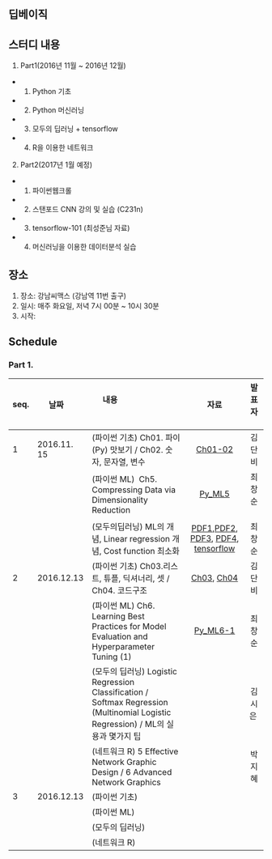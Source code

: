 ## 딥베이직

## 스터디 내용
1. Part1(2016년 11월 ~ 2016년 12월)
  
  - 1) Python 기초
  
  - 2) Python 머신러닝
  
  - 3) 모두의 딥러닝 + tensorflow 
  
  - 4) R을 이용한 네트워크 
  
2. Part2(2017년 1월 예정)

  - 1) 파이썬웹크롤
  - 2) 스탠포드 CNN 강의 및 실습 (C231n)
  - 3) tensorflow-101 (최성준님 자료)
  - 4) 머신러닝을 이용한 데이터분석 실습
  
## 장소
1. 장소: 강남씨맥스 (강남역 11번 출구)
2. 일시: 매주 화요일, 저녁 7시 00분 ~ 10시 30분
3. 시작:

## Schedule

### Part 1.

|seq.|    날짜        |     내용                                 | 자료 | 발표자   
|----| ---------|----------------------------------------------|:-----:|:------:
|  1 |2016.11. 15|(파이썬 기초) Ch01. 파이(Py) 맛보기 / Ch02. 숫자, 문자열, 변수|[Ch01-02](https://github.com/cschoi/deepbasic/blob/master/Part1/20161115/Python_Basic/Deepbasic_python_basic_12.pdf)| 김단비 
|    |          |(파이썬 ML)  Ch5. Compressing Data via Dimensionality Reduction | [Py_ML5](http://nbviewer.jupyter.org/github/cschoi/deepbasic/blob/master/Part1/20161115/Py_ML_Dimension_reduction/PyML_05_Compressing_Data_via_Dimensionality_Reduction.ipynb)| 최창순  
|    |          |(모두의딥러닝) ML의 개념, Linear regression 개념, Cost function 최소화 | [PDF1](https://github.com/cschoi/deepbasic/blob/master/Part1/20161115/DeepLearning_Basic/lec1.pdf),[PDF2](https://github.com/cschoi/deepbasic/blob/master/Part1/20161115/DeepLearning_Basic/lec2.pdf), [PDF3](https://github.com/cschoi/deepbasic/blob/master/Part1/20161115/DeepLearning_Basic/lec3.pdf), [PDF4](https://github.com/cschoi/deepbasic/blob/master/Part1/20161115/DeepLearning_Basic/lec4.pdf), [tensorflow](http://nbviewer.jupyter.org/github/cschoi/deepbasic/blob/master/Part1/20161115/DeepLearning_Basic/DeepBasic_All_deep_W1.ipynb) | 최창순 
|  2 |2016.12.13|(파이썬 기초) Ch03.리스트, 튜플, 딕셔너리, 셋 / Ch04. 코드구조|[Ch03](http://nbviewer.jupyter.org/github/cschoi/deepbasic/blob/master/Part1/20161122/Python_Basic/Deepbasic_python_3.ipynb), [Ch04](http://nbviewer.jupyter.org/github/cschoi/deepbasic/blob/master/Part1/20161122/Python_Basic/PythonBasic_Ch04_20161122.ipynb) | 김단비
|    |          |(파이썬 ML) Ch6. Learning Best Practices for Model Evaluation and Hyperparameter Tuning (1) |[Py_ML6-1](https://github.com/cschoi/deepbasic/blob/master/Part1/20161122/Py_ML/Py_ML_Ch06_model_evaluation_20161122.ipynb) | 최창순
|    |          |(모두의 딥러닝) Logistic Regression Classification / Softmax Regression (Multinomial Logistic Regression) / ML의 실용과 몇가지 팁 | | 김시은 
|    |          |(네트워크 R) 5 Effective Network Graphic Design / 6 Advanced Network Graphics | | 박지혜
|  3 |2016.12.13|(파이썬 기초)||
|    |          |(파이썬 ML)  | | 
|    |          |(모두의 딥러닝)  | | 
|    |          |(네트워크 R)  | | 
